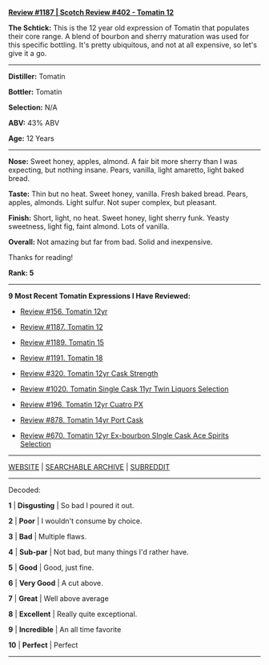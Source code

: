 
[**Review #1187 | Scotch Review #402 - Tomatin 12**]( https://t8ke.review/review-1187-tomatin-12yr/)

**The Schtick:** This is the 12 year old expression of Tomatin that populates their core range. A blend of bourbon and sherry maturation was used for this specific bottling. It's pretty ubiquitous, and not at all expensive, so let's give it a go. 

-----

**Distiller:** Tomatin

**Bottler:** Tomatin

**Selection:** N/A

**ABV:**  43% ABV

**Age:** 12 Years 

-----

**Nose:**  Sweet honey, apples, almond. A fair bit more sherry than I was expecting, but nothing insane. Pears, vanilla, light amaretto, light baked bread. 

**Taste:** Thin but no heat. Sweet honey, vanilla. Fresh baked bread. Pears, apples, almonds. Light sulfur. Not super complex, but pleasant. 

**Finish:** Short, light, no heat. Sweet honey, light sherry funk. Yeasty sweetness, light fig, faint almond. Lots of vanilla. 

**Overall:** Not amazing but far from bad. Solid and inexpensive.

Thanks for reading!

**Rank: 5**

----- 

**9 Most Recent Tomatin Expressions I Have Reviewed:** 

- [Review #156. Tomatin 12yr]( https://t8ke.review/review-156-tomatin-12yr/) 

- [Review #1187. Tomatin 12]( https://t8ke.review/review-1187-tomatin-12yr/) 

- [Review #1189. Tomatin 15]( https://t8ke.review/review-1189-tomatin-15yr/) 

- [Review #1191. Tomatin 18]( https://t8ke.review/review-1191-tomatin-18/) 

- [Review #320. Tomatin 12yr Cask Strength]( https://t8ke.review/review-320-tomatin-cask-strength/) 

- [Review #1020. Tomatin Single Cask 11yr Twin Liquors Selection]( https://t8ke.review/review-1020-tomatin-11yr-single-cask-twin-liquors-selection/) 

- [Review #196. Tomatin 12yr Cuatro PX]( https://t8ke.review/review-196-tomatin-12-cuatro-4-px/) 

- [Review #878. Tomatin 14yr Port Cask]( https://t8ke.review/review-878-tomatin-14yr-port-cask/) 

- [Review #670. Tomatin 12yr Ex-bourbon SIngle Cask Ace Spirits Selection]( https://t8ke.review/review-670-tomatin-12yr-2002-single-cask-ace-spirits-selection/) 

-----

[WEBSITE](https://t8ke.review) | [SEARCHABLE ARCHIVE](https://t8ke.review/review-archive/) | [SUBREDDIT](https://reddit.com/r/t8kereviews)

-----

Decoded:

**1** | **Disgusting** | So bad I poured it out.

**2** | **Poor** | I wouldn't consume by choice.

**3** | **Bad** | Multiple flaws.

**4** | **Sub-par** | Not bad, but many things I'd rather have.

**5** | **Good** | Good, just fine.

**6** | **Very Good** | A cut above.

**7** | **Great** | Well above average

**8** | **Excellent** | Really quite exceptional.

**9** | **Incredible** | An all time favorite

**10** | **Perfect** | Perfect

----

